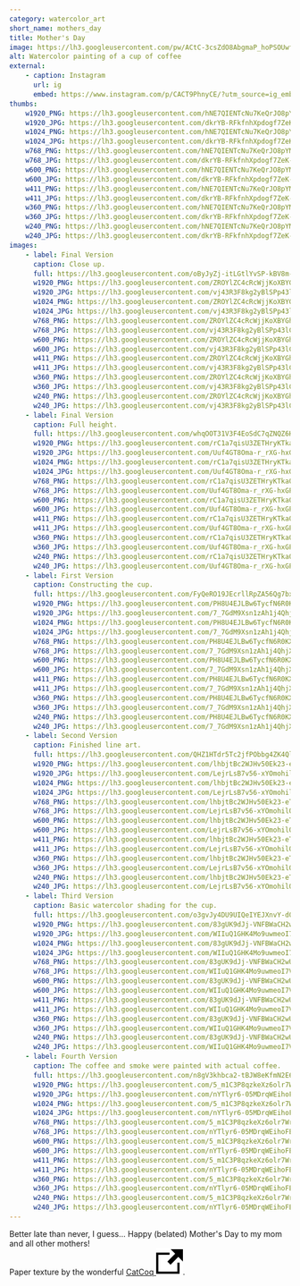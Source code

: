 ```yaml
---
category: watercolor_art
short_name: mothers_day
title: Mother's Day
image: https://lh3.googleusercontent.com/pw/ACtC-3csZdO8AbgmaP_hoPSOUwfRjMD-jF3jEzm30_E7EtxNWgMmrVGgaH6kCZMtn2feQ2PYnnL-O0X-mfu4NvB7EUyY9rvh95SFp6w_At6LtDn87GxRw-aTI31ZYqrk_2huDfVXxiycjCikw7AlVzXlAmPM=w1200-h630-no?authuser=0
alt: Watercolor painting of a cup of coffee
external:
    - caption: Instagram
      url: ig
      embed: https://www.instagram.com/p/CACT9PhnyCE/?utm_source=ig_embed&amp;utm_campaign=loading
thumbs:
    w1920_PNG: https://lh3.googleusercontent.com/hNE7QIENTcNu7KeQrJO8pYMEapewzFrhpuHQDwFAbz_qrD9sBzN3tN9eN-f3VmxjdNvQ-GwSf4Wr0sxdOmRTVPo6eS1U6Kijwfs4Sfme1P40WH7Ndyyr2M7fAcVAfQKlh306Dwvqyw=w355
    w1920_JPG: https://lh3.googleusercontent.com/dkrYB-RFkfnhXpdogf7ZeK-frhftY_Qrui1ABeoPOlIZhxYiR7_D_-mrj22Hc3374LwLozxx96Iu8NgbIJyC93y0ZdYHdr8mGuJACoCJZczhtIUSxbFebeNc3lex8P1XUb4IOkcCmw=w355
    w1024_PNG: https://lh3.googleusercontent.com/hNE7QIENTcNu7KeQrJO8pYMEapewzFrhpuHQDwFAbz_qrD9sBzN3tN9eN-f3VmxjdNvQ-GwSf4Wr0sxdOmRTVPo6eS1U6Kijwfs4Sfme1P40WH7Ndyyr2M7fAcVAfQKlh306Dwvqyw=w284
    w1024_JPG: https://lh3.googleusercontent.com/dkrYB-RFkfnhXpdogf7ZeK-frhftY_Qrui1ABeoPOlIZhxYiR7_D_-mrj22Hc3374LwLozxx96Iu8NgbIJyC93y0ZdYHdr8mGuJACoCJZczhtIUSxbFebeNc3lex8P1XUb4IOkcCmw=w284
    w768_PNG: https://lh3.googleusercontent.com/hNE7QIENTcNu7KeQrJO8pYMEapewzFrhpuHQDwFAbz_qrD9sBzN3tN9eN-f3VmxjdNvQ-GwSf4Wr0sxdOmRTVPo6eS1U6Kijwfs4Sfme1P40WH7Ndyyr2M7fAcVAfQKlh306Dwvqyw=w213
    w768_JPG: https://lh3.googleusercontent.com/dkrYB-RFkfnhXpdogf7ZeK-frhftY_Qrui1ABeoPOlIZhxYiR7_D_-mrj22Hc3374LwLozxx96Iu8NgbIJyC93y0ZdYHdr8mGuJACoCJZczhtIUSxbFebeNc3lex8P1XUb4IOkcCmw=w213
    w600_PNG: https://lh3.googleusercontent.com/hNE7QIENTcNu7KeQrJO8pYMEapewzFrhpuHQDwFAbz_qrD9sBzN3tN9eN-f3VmxjdNvQ-GwSf4Wr0sxdOmRTVPo6eS1U6Kijwfs4Sfme1P40WH7Ndyyr2M7fAcVAfQKlh306Dwvqyw=w166
    w600_JPG: https://lh3.googleusercontent.com/dkrYB-RFkfnhXpdogf7ZeK-frhftY_Qrui1ABeoPOlIZhxYiR7_D_-mrj22Hc3374LwLozxx96Iu8NgbIJyC93y0ZdYHdr8mGuJACoCJZczhtIUSxbFebeNc3lex8P1XUb4IOkcCmw=w166
    w411_PNG: https://lh3.googleusercontent.com/hNE7QIENTcNu7KeQrJO8pYMEapewzFrhpuHQDwFAbz_qrD9sBzN3tN9eN-f3VmxjdNvQ-GwSf4Wr0sxdOmRTVPo6eS1U6Kijwfs4Sfme1P40WH7Ndyyr2M7fAcVAfQKlh306Dwvqyw=w114
    w411_JPG: https://lh3.googleusercontent.com/dkrYB-RFkfnhXpdogf7ZeK-frhftY_Qrui1ABeoPOlIZhxYiR7_D_-mrj22Hc3374LwLozxx96Iu8NgbIJyC93y0ZdYHdr8mGuJACoCJZczhtIUSxbFebeNc3lex8P1XUb4IOkcCmw=w114
    w360_PNG: https://lh3.googleusercontent.com/hNE7QIENTcNu7KeQrJO8pYMEapewzFrhpuHQDwFAbz_qrD9sBzN3tN9eN-f3VmxjdNvQ-GwSf4Wr0sxdOmRTVPo6eS1U6Kijwfs4Sfme1P40WH7Ndyyr2M7fAcVAfQKlh306Dwvqyw=w100
    w360_JPG: https://lh3.googleusercontent.com/dkrYB-RFkfnhXpdogf7ZeK-frhftY_Qrui1ABeoPOlIZhxYiR7_D_-mrj22Hc3374LwLozxx96Iu8NgbIJyC93y0ZdYHdr8mGuJACoCJZczhtIUSxbFebeNc3lex8P1XUb4IOkcCmw=w100
    w240_PNG: https://lh3.googleusercontent.com/hNE7QIENTcNu7KeQrJO8pYMEapewzFrhpuHQDwFAbz_qrD9sBzN3tN9eN-f3VmxjdNvQ-GwSf4Wr0sxdOmRTVPo6eS1U6Kijwfs4Sfme1P40WH7Ndyyr2M7fAcVAfQKlh306Dwvqyw=w66
    w240_JPG: https://lh3.googleusercontent.com/dkrYB-RFkfnhXpdogf7ZeK-frhftY_Qrui1ABeoPOlIZhxYiR7_D_-mrj22Hc3374LwLozxx96Iu8NgbIJyC93y0ZdYHdr8mGuJACoCJZczhtIUSxbFebeNc3lex8P1XUb4IOkcCmw=w66
images:
    - label: Final Version
      caption: Close up.
      full: https://lh3.googleusercontent.com/oByJyZj-itLGtlYvSP-kBV8m-0Y65ponzeMIKy57JafWe0A0Xy9pPyWFG73RxUYKlJmdeOcr-EKSKsQBapIBDA1_CQiDQ4V1SqRj-Hyo0btYgIUWefFHtoHbqq8Mu4kdt283NwmEUA=w1080-h1080
      w1920_PNG: https://lh3.googleusercontent.com/ZROYlZC4cRcWjjKoXBYGhAd6niMsInWbw6AWS_bQqBw4qEvwOXMDA5AYfjcdvbfzXPdQ5vXtLrCAKeXnwmGomybuzC2ieSaTQiItRsqMCuyJqMsREi-17prO_d3xlCo-0UVrvbC8NA=w850
      w1920_JPG: https://lh3.googleusercontent.com/vj43R3F8kg2yBlSPp43lCuEbJuQfftr-Z1Ogw5gvKmJ_wGsMOflcPkVB3yw4TKKNKLGv1bDRFDuXb7Qp-FVaJqFXOCqeZqoUsjBWVP9V-rkh-VnJnv1Z3mWNJkRMij_6Y4RQuzG1og=w850
      w1024_PNG: https://lh3.googleusercontent.com/ZROYlZC4cRcWjjKoXBYGhAd6niMsInWbw6AWS_bQqBw4qEvwOXMDA5AYfjcdvbfzXPdQ5vXtLrCAKeXnwmGomybuzC2ieSaTQiItRsqMCuyJqMsREi-17prO_d3xlCo-0UVrvbC8NA=w711
      w1024_JPG: https://lh3.googleusercontent.com/vj43R3F8kg2yBlSPp43lCuEbJuQfftr-Z1Ogw5gvKmJ_wGsMOflcPkVB3yw4TKKNKLGv1bDRFDuXb7Qp-FVaJqFXOCqeZqoUsjBWVP9V-rkh-VnJnv1Z3mWNJkRMij_6Y4RQuzG1og=w711
      w768_PNG: https://lh3.googleusercontent.com/ZROYlZC4cRcWjjKoXBYGhAd6niMsInWbw6AWS_bQqBw4qEvwOXMDA5AYfjcdvbfzXPdQ5vXtLrCAKeXnwmGomybuzC2ieSaTQiItRsqMCuyJqMsREi-17prO_d3xlCo-0UVrvbC8NA=w533
      w768_JPG: https://lh3.googleusercontent.com/vj43R3F8kg2yBlSPp43lCuEbJuQfftr-Z1Ogw5gvKmJ_wGsMOflcPkVB3yw4TKKNKLGv1bDRFDuXb7Qp-FVaJqFXOCqeZqoUsjBWVP9V-rkh-VnJnv1Z3mWNJkRMij_6Y4RQuzG1og=w533
      w600_PNG: https://lh3.googleusercontent.com/ZROYlZC4cRcWjjKoXBYGhAd6niMsInWbw6AWS_bQqBw4qEvwOXMDA5AYfjcdvbfzXPdQ5vXtLrCAKeXnwmGomybuzC2ieSaTQiItRsqMCuyJqMsREi-17prO_d3xlCo-0UVrvbC8NA=w416
      w600_JPG: https://lh3.googleusercontent.com/vj43R3F8kg2yBlSPp43lCuEbJuQfftr-Z1Ogw5gvKmJ_wGsMOflcPkVB3yw4TKKNKLGv1bDRFDuXb7Qp-FVaJqFXOCqeZqoUsjBWVP9V-rkh-VnJnv1Z3mWNJkRMij_6Y4RQuzG1og=w416
      w411_PNG: https://lh3.googleusercontent.com/ZROYlZC4cRcWjjKoXBYGhAd6niMsInWbw6AWS_bQqBw4qEvwOXMDA5AYfjcdvbfzXPdQ5vXtLrCAKeXnwmGomybuzC2ieSaTQiItRsqMCuyJqMsREi-17prO_d3xlCo-0UVrvbC8NA=w285
      w411_JPG: https://lh3.googleusercontent.com/vj43R3F8kg2yBlSPp43lCuEbJuQfftr-Z1Ogw5gvKmJ_wGsMOflcPkVB3yw4TKKNKLGv1bDRFDuXb7Qp-FVaJqFXOCqeZqoUsjBWVP9V-rkh-VnJnv1Z3mWNJkRMij_6Y4RQuzG1og=w285
      w360_PNG: https://lh3.googleusercontent.com/ZROYlZC4cRcWjjKoXBYGhAd6niMsInWbw6AWS_bQqBw4qEvwOXMDA5AYfjcdvbfzXPdQ5vXtLrCAKeXnwmGomybuzC2ieSaTQiItRsqMCuyJqMsREi-17prO_d3xlCo-0UVrvbC8NA=w250
      w360_JPG: https://lh3.googleusercontent.com/vj43R3F8kg2yBlSPp43lCuEbJuQfftr-Z1Ogw5gvKmJ_wGsMOflcPkVB3yw4TKKNKLGv1bDRFDuXb7Qp-FVaJqFXOCqeZqoUsjBWVP9V-rkh-VnJnv1Z3mWNJkRMij_6Y4RQuzG1og=w250
      w240_PNG: https://lh3.googleusercontent.com/ZROYlZC4cRcWjjKoXBYGhAd6niMsInWbw6AWS_bQqBw4qEvwOXMDA5AYfjcdvbfzXPdQ5vXtLrCAKeXnwmGomybuzC2ieSaTQiItRsqMCuyJqMsREi-17prO_d3xlCo-0UVrvbC8NA=w166
      w240_JPG: https://lh3.googleusercontent.com/vj43R3F8kg2yBlSPp43lCuEbJuQfftr-Z1Ogw5gvKmJ_wGsMOflcPkVB3yw4TKKNKLGv1bDRFDuXb7Qp-FVaJqFXOCqeZqoUsjBWVP9V-rkh-VnJnv1Z3mWNJkRMij_6Y4RQuzG1og=w166
    - label: Final Version
      caption: Full height.
      full: https://lh3.googleusercontent.com/whqOOT31V3F4EoSdC7qZNQZ6HsBlS2WYaIYPoAdSTFczKOGoq8HRnKA3qRyaH8-NNYLRBNYiO55P5PYTSGCptcwHeC9fT94NRBXUnuCAXXswCQZm47_8eU70a_0yqiOhoGEQ_bS07A=w1080-h1080
      w1920_PNG: https://lh3.googleusercontent.com/rC1a7qisU3ZETHryKTka0JG5y63Buoz7u0pGm4aubfmA4_TUHNQxf3LGoImFrHfiWkWsborSc3CGW7YeGMyiPHxEbUfh3rAnU-V-cUpBrCvb-44YCSnTimgmIOVnJC-BfOVzsUVgJQ=w850
      w1920_JPG: https://lh3.googleusercontent.com/Uuf4GT8Oma-r_rXG-hxGPUe4jJeY_q62qPTZAC1CQyvwj7MMIVcSqADV1-PWilIKrKhgtTbMezcaEEZshhT9Kb-RvRr05zvwnbez4CiXopCpYg9Z3ZzUwE6wHTPwLpSMcSqiW4KgNw=w850
      w1024_PNG: https://lh3.googleusercontent.com/rC1a7qisU3ZETHryKTka0JG5y63Buoz7u0pGm4aubfmA4_TUHNQxf3LGoImFrHfiWkWsborSc3CGW7YeGMyiPHxEbUfh3rAnU-V-cUpBrCvb-44YCSnTimgmIOVnJC-BfOVzsUVgJQ=w711
      w1024_JPG: https://lh3.googleusercontent.com/Uuf4GT8Oma-r_rXG-hxGPUe4jJeY_q62qPTZAC1CQyvwj7MMIVcSqADV1-PWilIKrKhgtTbMezcaEEZshhT9Kb-RvRr05zvwnbez4CiXopCpYg9Z3ZzUwE6wHTPwLpSMcSqiW4KgNw=w711
      w768_PNG: https://lh3.googleusercontent.com/rC1a7qisU3ZETHryKTka0JG5y63Buoz7u0pGm4aubfmA4_TUHNQxf3LGoImFrHfiWkWsborSc3CGW7YeGMyiPHxEbUfh3rAnU-V-cUpBrCvb-44YCSnTimgmIOVnJC-BfOVzsUVgJQ=w533
      w768_JPG: https://lh3.googleusercontent.com/Uuf4GT8Oma-r_rXG-hxGPUe4jJeY_q62qPTZAC1CQyvwj7MMIVcSqADV1-PWilIKrKhgtTbMezcaEEZshhT9Kb-RvRr05zvwnbez4CiXopCpYg9Z3ZzUwE6wHTPwLpSMcSqiW4KgNw=w533
      w600_PNG: https://lh3.googleusercontent.com/rC1a7qisU3ZETHryKTka0JG5y63Buoz7u0pGm4aubfmA4_TUHNQxf3LGoImFrHfiWkWsborSc3CGW7YeGMyiPHxEbUfh3rAnU-V-cUpBrCvb-44YCSnTimgmIOVnJC-BfOVzsUVgJQ=w416
      w600_JPG: https://lh3.googleusercontent.com/Uuf4GT8Oma-r_rXG-hxGPUe4jJeY_q62qPTZAC1CQyvwj7MMIVcSqADV1-PWilIKrKhgtTbMezcaEEZshhT9Kb-RvRr05zvwnbez4CiXopCpYg9Z3ZzUwE6wHTPwLpSMcSqiW4KgNw=w416
      w411_PNG: https://lh3.googleusercontent.com/rC1a7qisU3ZETHryKTka0JG5y63Buoz7u0pGm4aubfmA4_TUHNQxf3LGoImFrHfiWkWsborSc3CGW7YeGMyiPHxEbUfh3rAnU-V-cUpBrCvb-44YCSnTimgmIOVnJC-BfOVzsUVgJQ=w285
      w411_JPG: https://lh3.googleusercontent.com/Uuf4GT8Oma-r_rXG-hxGPUe4jJeY_q62qPTZAC1CQyvwj7MMIVcSqADV1-PWilIKrKhgtTbMezcaEEZshhT9Kb-RvRr05zvwnbez4CiXopCpYg9Z3ZzUwE6wHTPwLpSMcSqiW4KgNw=w285
      w360_PNG: https://lh3.googleusercontent.com/rC1a7qisU3ZETHryKTka0JG5y63Buoz7u0pGm4aubfmA4_TUHNQxf3LGoImFrHfiWkWsborSc3CGW7YeGMyiPHxEbUfh3rAnU-V-cUpBrCvb-44YCSnTimgmIOVnJC-BfOVzsUVgJQ=w250
      w360_JPG: https://lh3.googleusercontent.com/Uuf4GT8Oma-r_rXG-hxGPUe4jJeY_q62qPTZAC1CQyvwj7MMIVcSqADV1-PWilIKrKhgtTbMezcaEEZshhT9Kb-RvRr05zvwnbez4CiXopCpYg9Z3ZzUwE6wHTPwLpSMcSqiW4KgNw=w250
      w240_PNG: https://lh3.googleusercontent.com/rC1a7qisU3ZETHryKTka0JG5y63Buoz7u0pGm4aubfmA4_TUHNQxf3LGoImFrHfiWkWsborSc3CGW7YeGMyiPHxEbUfh3rAnU-V-cUpBrCvb-44YCSnTimgmIOVnJC-BfOVzsUVgJQ=w166
      w240_JPG: https://lh3.googleusercontent.com/Uuf4GT8Oma-r_rXG-hxGPUe4jJeY_q62qPTZAC1CQyvwj7MMIVcSqADV1-PWilIKrKhgtTbMezcaEEZshhT9Kb-RvRr05zvwnbez4CiXopCpYg9Z3ZzUwE6wHTPwLpSMcSqiW4KgNw=w166
    - label: First Version
      caption: Constructing the cup.
      full: https://lh3.googleusercontent.com/FyQeRO19JEcrllRpZA56Qg7bxShcYukFUEaHFWjbj3Ahi7fgaglsKSWnTWud6IzD0BRS29l4AAs8GPYjuLF7d9_KCsD7zsAm6pWhGjaTXf1G76x-6TmlxIMgKZKWgCe85ac5bobE_A=w1080-h1080
      w1920_PNG: https://lh3.googleusercontent.com/PH8U4EJLBw6TycfN6R0KX0bB6uuweK6yrzNtZiu_ebSPcHEEKhzqXatjUJ0lwIhHphJpOFQt0PmzGo96gigaiU91SZJ62DISj_44_WhajPPZRSWcUZniVkGi5lC9nSQPnNT9ZbeOmQ=w850
      w1920_JPG: https://lh3.googleusercontent.com/7_7GdM9Xsn1zAh1j4QhjX_ck3tEMu2JM3HkAqimAtsKmnkJNEjTILlg6dnbaqMTFaEIv9UTOpuZzvClhFBW-6weOXWbSFKJ9OENb1AaMWnpt3jUqHMY616hZmXrH4ksPigB15KWnaw=w850
      w1024_PNG: https://lh3.googleusercontent.com/PH8U4EJLBw6TycfN6R0KX0bB6uuweK6yrzNtZiu_ebSPcHEEKhzqXatjUJ0lwIhHphJpOFQt0PmzGo96gigaiU91SZJ62DISj_44_WhajPPZRSWcUZniVkGi5lC9nSQPnNT9ZbeOmQ=w711
      w1024_JPG: https://lh3.googleusercontent.com/7_7GdM9Xsn1zAh1j4QhjX_ck3tEMu2JM3HkAqimAtsKmnkJNEjTILlg6dnbaqMTFaEIv9UTOpuZzvClhFBW-6weOXWbSFKJ9OENb1AaMWnpt3jUqHMY616hZmXrH4ksPigB15KWnaw=w711
      w768_PNG: https://lh3.googleusercontent.com/PH8U4EJLBw6TycfN6R0KX0bB6uuweK6yrzNtZiu_ebSPcHEEKhzqXatjUJ0lwIhHphJpOFQt0PmzGo96gigaiU91SZJ62DISj_44_WhajPPZRSWcUZniVkGi5lC9nSQPnNT9ZbeOmQ=w533
      w768_JPG: https://lh3.googleusercontent.com/7_7GdM9Xsn1zAh1j4QhjX_ck3tEMu2JM3HkAqimAtsKmnkJNEjTILlg6dnbaqMTFaEIv9UTOpuZzvClhFBW-6weOXWbSFKJ9OENb1AaMWnpt3jUqHMY616hZmXrH4ksPigB15KWnaw=w533
      w600_PNG: https://lh3.googleusercontent.com/PH8U4EJLBw6TycfN6R0KX0bB6uuweK6yrzNtZiu_ebSPcHEEKhzqXatjUJ0lwIhHphJpOFQt0PmzGo96gigaiU91SZJ62DISj_44_WhajPPZRSWcUZniVkGi5lC9nSQPnNT9ZbeOmQ=w416
      w600_JPG: https://lh3.googleusercontent.com/7_7GdM9Xsn1zAh1j4QhjX_ck3tEMu2JM3HkAqimAtsKmnkJNEjTILlg6dnbaqMTFaEIv9UTOpuZzvClhFBW-6weOXWbSFKJ9OENb1AaMWnpt3jUqHMY616hZmXrH4ksPigB15KWnaw=w416
      w411_PNG: https://lh3.googleusercontent.com/PH8U4EJLBw6TycfN6R0KX0bB6uuweK6yrzNtZiu_ebSPcHEEKhzqXatjUJ0lwIhHphJpOFQt0PmzGo96gigaiU91SZJ62DISj_44_WhajPPZRSWcUZniVkGi5lC9nSQPnNT9ZbeOmQ=w285
      w411_JPG: https://lh3.googleusercontent.com/7_7GdM9Xsn1zAh1j4QhjX_ck3tEMu2JM3HkAqimAtsKmnkJNEjTILlg6dnbaqMTFaEIv9UTOpuZzvClhFBW-6weOXWbSFKJ9OENb1AaMWnpt3jUqHMY616hZmXrH4ksPigB15KWnaw=w285
      w360_PNG: https://lh3.googleusercontent.com/PH8U4EJLBw6TycfN6R0KX0bB6uuweK6yrzNtZiu_ebSPcHEEKhzqXatjUJ0lwIhHphJpOFQt0PmzGo96gigaiU91SZJ62DISj_44_WhajPPZRSWcUZniVkGi5lC9nSQPnNT9ZbeOmQ=w250
      w360_JPG: https://lh3.googleusercontent.com/7_7GdM9Xsn1zAh1j4QhjX_ck3tEMu2JM3HkAqimAtsKmnkJNEjTILlg6dnbaqMTFaEIv9UTOpuZzvClhFBW-6weOXWbSFKJ9OENb1AaMWnpt3jUqHMY616hZmXrH4ksPigB15KWnaw=w250
      w240_PNG: https://lh3.googleusercontent.com/PH8U4EJLBw6TycfN6R0KX0bB6uuweK6yrzNtZiu_ebSPcHEEKhzqXatjUJ0lwIhHphJpOFQt0PmzGo96gigaiU91SZJ62DISj_44_WhajPPZRSWcUZniVkGi5lC9nSQPnNT9ZbeOmQ=w166
      w240_JPG: https://lh3.googleusercontent.com/7_7GdM9Xsn1zAh1j4QhjX_ck3tEMu2JM3HkAqimAtsKmnkJNEjTILlg6dnbaqMTFaEIv9UTOpuZzvClhFBW-6weOXWbSFKJ9OENb1AaMWnpt3jUqHMY616hZmXrH4ksPigB15KWnaw=w166
    - label: Second Version
      caption: Finished line art.
      full: https://lh3.googleusercontent.com/QHZ1HTdr5Tc2jfPObbg4ZK4QlLTv7N0-8LikYv7qmeAJNnitPt9gaDKBGaPUiXThpWUGNsRF66F2m60EBtLi13ek5Vqc_OKccUlXmEcOG0bd3dWeGxr7Ch2zaoLXiXKvUD7ZVPRj2w=w1080-h1080
      w1920_PNG: https://lh3.googleusercontent.com/lhbjtBc2WJHv50Ek23-eTUYmTahR6CXbg6up4aJejWKlbwxozVsz-uzZDQpurEzpVlI3QhbDWEZRd-V-wzLVUtFcdYQKQE_gKo47DU9EzTUe7v4TZuJZGR_oj9HVGPQbTb75ePABJA=w850
      w1920_JPG: https://lh3.googleusercontent.com/LejrLsB7v56-xYOmohilQngNaOzGHZ-X1VJwWVrhxXIWZb96IyhmWWqYD-UaqB_Z_5MzvlVM78ZOukMmwdje68cmOAbSSEz1_GOqFgB_5gbmYv8See0sHbNdNu_Oms2MuVkWOfKULw=w850
      w1024_PNG: https://lh3.googleusercontent.com/lhbjtBc2WJHv50Ek23-eTUYmTahR6CXbg6up4aJejWKlbwxozVsz-uzZDQpurEzpVlI3QhbDWEZRd-V-wzLVUtFcdYQKQE_gKo47DU9EzTUe7v4TZuJZGR_oj9HVGPQbTb75ePABJA=w711
      w1024_JPG: https://lh3.googleusercontent.com/LejrLsB7v56-xYOmohilQngNaOzGHZ-X1VJwWVrhxXIWZb96IyhmWWqYD-UaqB_Z_5MzvlVM78ZOukMmwdje68cmOAbSSEz1_GOqFgB_5gbmYv8See0sHbNdNu_Oms2MuVkWOfKULw=w711
      w768_PNG: https://lh3.googleusercontent.com/lhbjtBc2WJHv50Ek23-eTUYmTahR6CXbg6up4aJejWKlbwxozVsz-uzZDQpurEzpVlI3QhbDWEZRd-V-wzLVUtFcdYQKQE_gKo47DU9EzTUe7v4TZuJZGR_oj9HVGPQbTb75ePABJA=w533
      w768_JPG: https://lh3.googleusercontent.com/LejrLsB7v56-xYOmohilQngNaOzGHZ-X1VJwWVrhxXIWZb96IyhmWWqYD-UaqB_Z_5MzvlVM78ZOukMmwdje68cmOAbSSEz1_GOqFgB_5gbmYv8See0sHbNdNu_Oms2MuVkWOfKULw=w533
      w600_PNG: https://lh3.googleusercontent.com/lhbjtBc2WJHv50Ek23-eTUYmTahR6CXbg6up4aJejWKlbwxozVsz-uzZDQpurEzpVlI3QhbDWEZRd-V-wzLVUtFcdYQKQE_gKo47DU9EzTUe7v4TZuJZGR_oj9HVGPQbTb75ePABJA=w416
      w600_JPG: https://lh3.googleusercontent.com/LejrLsB7v56-xYOmohilQngNaOzGHZ-X1VJwWVrhxXIWZb96IyhmWWqYD-UaqB_Z_5MzvlVM78ZOukMmwdje68cmOAbSSEz1_GOqFgB_5gbmYv8See0sHbNdNu_Oms2MuVkWOfKULw=w416
      w411_PNG: https://lh3.googleusercontent.com/lhbjtBc2WJHv50Ek23-eTUYmTahR6CXbg6up4aJejWKlbwxozVsz-uzZDQpurEzpVlI3QhbDWEZRd-V-wzLVUtFcdYQKQE_gKo47DU9EzTUe7v4TZuJZGR_oj9HVGPQbTb75ePABJA=w285
      w411_JPG: https://lh3.googleusercontent.com/LejrLsB7v56-xYOmohilQngNaOzGHZ-X1VJwWVrhxXIWZb96IyhmWWqYD-UaqB_Z_5MzvlVM78ZOukMmwdje68cmOAbSSEz1_GOqFgB_5gbmYv8See0sHbNdNu_Oms2MuVkWOfKULw=w285
      w360_PNG: https://lh3.googleusercontent.com/lhbjtBc2WJHv50Ek23-eTUYmTahR6CXbg6up4aJejWKlbwxozVsz-uzZDQpurEzpVlI3QhbDWEZRd-V-wzLVUtFcdYQKQE_gKo47DU9EzTUe7v4TZuJZGR_oj9HVGPQbTb75ePABJA=w250
      w360_JPG: https://lh3.googleusercontent.com/LejrLsB7v56-xYOmohilQngNaOzGHZ-X1VJwWVrhxXIWZb96IyhmWWqYD-UaqB_Z_5MzvlVM78ZOukMmwdje68cmOAbSSEz1_GOqFgB_5gbmYv8See0sHbNdNu_Oms2MuVkWOfKULw=w250
      w240_PNG: https://lh3.googleusercontent.com/lhbjtBc2WJHv50Ek23-eTUYmTahR6CXbg6up4aJejWKlbwxozVsz-uzZDQpurEzpVlI3QhbDWEZRd-V-wzLVUtFcdYQKQE_gKo47DU9EzTUe7v4TZuJZGR_oj9HVGPQbTb75ePABJA=w166
      w240_JPG: https://lh3.googleusercontent.com/LejrLsB7v56-xYOmohilQngNaOzGHZ-X1VJwWVrhxXIWZb96IyhmWWqYD-UaqB_Z_5MzvlVM78ZOukMmwdje68cmOAbSSEz1_GOqFgB_5gbmYv8See0sHbNdNu_Oms2MuVkWOfKULw=w166
    - label: Third Version
      caption: Basic watercolor shading for the cup.
      full: https://lh3.googleusercontent.com/o3gvJy4DU9UIQeIYEJXnvY-d03mwWQa7tI34MeFhuiihCl-AdUjXXDzayycMqKvyESRZuaUbT6bzph5PuNh30HjN1izG47yD2TMayxni-g74eR7OzgUDn2qFJvzSlW2FcIqOHWsjQw=w1080-h1080
      w1920_PNG: https://lh3.googleusercontent.com/83gUK9dJj-VNFBWaCH2wUBveGRDgSrNpL2jyY0Dv8oOUGfEjsXtpo0YxvBte7OegnrtjualPB1tWEo74QGtC1XSrf15HesuW1erqKsjvQPh8oJqgf5D7peosYnqggYBwM8tBiIfJxg=w850
      w1920_JPG: https://lh3.googleusercontent.com/WIIuQ1GHK4Mo9uwmeoI7VLW8FP5DEvdW1nKLYWTETPkTxd7iH3wDddd2itQR0fV-2lBLr8fXnV4YTAIHugi50hiCBTIOr4u_M0kJuE-ulS9oIzajJUKCg70bQUiGxqNNWf4CPeXHfw=w850
      w1024_PNG: https://lh3.googleusercontent.com/83gUK9dJj-VNFBWaCH2wUBveGRDgSrNpL2jyY0Dv8oOUGfEjsXtpo0YxvBte7OegnrtjualPB1tWEo74QGtC1XSrf15HesuW1erqKsjvQPh8oJqgf5D7peosYnqggYBwM8tBiIfJxg=w711
      w1024_JPG: https://lh3.googleusercontent.com/WIIuQ1GHK4Mo9uwmeoI7VLW8FP5DEvdW1nKLYWTETPkTxd7iH3wDddd2itQR0fV-2lBLr8fXnV4YTAIHugi50hiCBTIOr4u_M0kJuE-ulS9oIzajJUKCg70bQUiGxqNNWf4CPeXHfw=w711
      w768_PNG: https://lh3.googleusercontent.com/83gUK9dJj-VNFBWaCH2wUBveGRDgSrNpL2jyY0Dv8oOUGfEjsXtpo0YxvBte7OegnrtjualPB1tWEo74QGtC1XSrf15HesuW1erqKsjvQPh8oJqgf5D7peosYnqggYBwM8tBiIfJxg=w533
      w768_JPG: https://lh3.googleusercontent.com/WIIuQ1GHK4Mo9uwmeoI7VLW8FP5DEvdW1nKLYWTETPkTxd7iH3wDddd2itQR0fV-2lBLr8fXnV4YTAIHugi50hiCBTIOr4u_M0kJuE-ulS9oIzajJUKCg70bQUiGxqNNWf4CPeXHfw=w533
      w600_PNG: https://lh3.googleusercontent.com/83gUK9dJj-VNFBWaCH2wUBveGRDgSrNpL2jyY0Dv8oOUGfEjsXtpo0YxvBte7OegnrtjualPB1tWEo74QGtC1XSrf15HesuW1erqKsjvQPh8oJqgf5D7peosYnqggYBwM8tBiIfJxg=w416
      w600_JPG: https://lh3.googleusercontent.com/WIIuQ1GHK4Mo9uwmeoI7VLW8FP5DEvdW1nKLYWTETPkTxd7iH3wDddd2itQR0fV-2lBLr8fXnV4YTAIHugi50hiCBTIOr4u_M0kJuE-ulS9oIzajJUKCg70bQUiGxqNNWf4CPeXHfw=w416
      w411_PNG: https://lh3.googleusercontent.com/83gUK9dJj-VNFBWaCH2wUBveGRDgSrNpL2jyY0Dv8oOUGfEjsXtpo0YxvBte7OegnrtjualPB1tWEo74QGtC1XSrf15HesuW1erqKsjvQPh8oJqgf5D7peosYnqggYBwM8tBiIfJxg=w285
      w411_JPG: https://lh3.googleusercontent.com/WIIuQ1GHK4Mo9uwmeoI7VLW8FP5DEvdW1nKLYWTETPkTxd7iH3wDddd2itQR0fV-2lBLr8fXnV4YTAIHugi50hiCBTIOr4u_M0kJuE-ulS9oIzajJUKCg70bQUiGxqNNWf4CPeXHfw=w285
      w360_PNG: https://lh3.googleusercontent.com/83gUK9dJj-VNFBWaCH2wUBveGRDgSrNpL2jyY0Dv8oOUGfEjsXtpo0YxvBte7OegnrtjualPB1tWEo74QGtC1XSrf15HesuW1erqKsjvQPh8oJqgf5D7peosYnqggYBwM8tBiIfJxg=w250
      w360_JPG: https://lh3.googleusercontent.com/WIIuQ1GHK4Mo9uwmeoI7VLW8FP5DEvdW1nKLYWTETPkTxd7iH3wDddd2itQR0fV-2lBLr8fXnV4YTAIHugi50hiCBTIOr4u_M0kJuE-ulS9oIzajJUKCg70bQUiGxqNNWf4CPeXHfw=w250
      w240_PNG: https://lh3.googleusercontent.com/83gUK9dJj-VNFBWaCH2wUBveGRDgSrNpL2jyY0Dv8oOUGfEjsXtpo0YxvBte7OegnrtjualPB1tWEo74QGtC1XSrf15HesuW1erqKsjvQPh8oJqgf5D7peosYnqggYBwM8tBiIfJxg=w166
      w240_JPG: https://lh3.googleusercontent.com/WIIuQ1GHK4Mo9uwmeoI7VLW8FP5DEvdW1nKLYWTETPkTxd7iH3wDddd2itQR0fV-2lBLr8fXnV4YTAIHugi50hiCBTIOr4u_M0kJuE-ulS9oIzajJUKCg70bQUiGxqNNWf4CPeXHfw=w166
    - label: Fourth Version
      caption: The coffee and smoke were painted with actual coffee.
      full: https://lh3.googleusercontent.com/n8gV3khbca2-tBJW8eKfmN2E611sQgu-UoxoqVhQkDyXkwxma82vI3ctNKg5atnzY84oI-iELrt5Tll-N1_v0BBoZIZpdauC00WgEG8VhDIcRmUWMdDgTUrODav6pJ6oIA2xziXq4g=w1080-h1080
      w1920_PNG: https://lh3.googleusercontent.com/5_m1C3P8qzkeXz6olr7Wr3lXh6eFgTU33CpvLkUXsAD6aHeyKzDZmJrDdlRVqa6rAKU1Uor25mEJuEvvkPZKo_Bmbvengmw6Ljcj2UuKgzrJqp1aieCBG6Oqry_nFY6plYp5cueoOA=w850
      w1920_JPG: https://lh3.googleusercontent.com/nYTlyr6-05MDrqWEihoFE55J4SBPIuWCJhDRi1kj5JPcP4EBilqDEWNJSVewmFNAcWuhUJbP9yl8gN39sYuWODQNj1YPH9P0VyU3uLrjah-p0jiihRJDoRiMnLfmBc7zfs_VUuWEZQ=w850
      w1024_PNG: https://lh3.googleusercontent.com/5_m1C3P8qzkeXz6olr7Wr3lXh6eFgTU33CpvLkUXsAD6aHeyKzDZmJrDdlRVqa6rAKU1Uor25mEJuEvvkPZKo_Bmbvengmw6Ljcj2UuKgzrJqp1aieCBG6Oqry_nFY6plYp5cueoOA=w711
      w1024_JPG: https://lh3.googleusercontent.com/nYTlyr6-05MDrqWEihoFE55J4SBPIuWCJhDRi1kj5JPcP4EBilqDEWNJSVewmFNAcWuhUJbP9yl8gN39sYuWODQNj1YPH9P0VyU3uLrjah-p0jiihRJDoRiMnLfmBc7zfs_VUuWEZQ=w711
      w768_PNG: https://lh3.googleusercontent.com/5_m1C3P8qzkeXz6olr7Wr3lXh6eFgTU33CpvLkUXsAD6aHeyKzDZmJrDdlRVqa6rAKU1Uor25mEJuEvvkPZKo_Bmbvengmw6Ljcj2UuKgzrJqp1aieCBG6Oqry_nFY6plYp5cueoOA=w533
      w768_JPG: https://lh3.googleusercontent.com/nYTlyr6-05MDrqWEihoFE55J4SBPIuWCJhDRi1kj5JPcP4EBilqDEWNJSVewmFNAcWuhUJbP9yl8gN39sYuWODQNj1YPH9P0VyU3uLrjah-p0jiihRJDoRiMnLfmBc7zfs_VUuWEZQ=w533
      w600_PNG: https://lh3.googleusercontent.com/5_m1C3P8qzkeXz6olr7Wr3lXh6eFgTU33CpvLkUXsAD6aHeyKzDZmJrDdlRVqa6rAKU1Uor25mEJuEvvkPZKo_Bmbvengmw6Ljcj2UuKgzrJqp1aieCBG6Oqry_nFY6plYp5cueoOA=w416
      w600_JPG: https://lh3.googleusercontent.com/nYTlyr6-05MDrqWEihoFE55J4SBPIuWCJhDRi1kj5JPcP4EBilqDEWNJSVewmFNAcWuhUJbP9yl8gN39sYuWODQNj1YPH9P0VyU3uLrjah-p0jiihRJDoRiMnLfmBc7zfs_VUuWEZQ=w416
      w411_PNG: https://lh3.googleusercontent.com/5_m1C3P8qzkeXz6olr7Wr3lXh6eFgTU33CpvLkUXsAD6aHeyKzDZmJrDdlRVqa6rAKU1Uor25mEJuEvvkPZKo_Bmbvengmw6Ljcj2UuKgzrJqp1aieCBG6Oqry_nFY6plYp5cueoOA=w285
      w411_JPG: https://lh3.googleusercontent.com/nYTlyr6-05MDrqWEihoFE55J4SBPIuWCJhDRi1kj5JPcP4EBilqDEWNJSVewmFNAcWuhUJbP9yl8gN39sYuWODQNj1YPH9P0VyU3uLrjah-p0jiihRJDoRiMnLfmBc7zfs_VUuWEZQ=w285
      w360_PNG: https://lh3.googleusercontent.com/5_m1C3P8qzkeXz6olr7Wr3lXh6eFgTU33CpvLkUXsAD6aHeyKzDZmJrDdlRVqa6rAKU1Uor25mEJuEvvkPZKo_Bmbvengmw6Ljcj2UuKgzrJqp1aieCBG6Oqry_nFY6plYp5cueoOA=w250
      w360_JPG: https://lh3.googleusercontent.com/nYTlyr6-05MDrqWEihoFE55J4SBPIuWCJhDRi1kj5JPcP4EBilqDEWNJSVewmFNAcWuhUJbP9yl8gN39sYuWODQNj1YPH9P0VyU3uLrjah-p0jiihRJDoRiMnLfmBc7zfs_VUuWEZQ=w250
      w240_PNG: https://lh3.googleusercontent.com/5_m1C3P8qzkeXz6olr7Wr3lXh6eFgTU33CpvLkUXsAD6aHeyKzDZmJrDdlRVqa6rAKU1Uor25mEJuEvvkPZKo_Bmbvengmw6Ljcj2UuKgzrJqp1aieCBG6Oqry_nFY6plYp5cueoOA=w166
      w240_JPG: https://lh3.googleusercontent.com/nYTlyr6-05MDrqWEihoFE55J4SBPIuWCJhDRi1kj5JPcP4EBilqDEWNJSVewmFNAcWuhUJbP9yl8gN39sYuWODQNj1YPH9P0VyU3uLrjah-p0jiihRJDoRiMnLfmBc7zfs_VUuWEZQ=w166
---
```


Better late than never, I guess... Happy (belated) Mother's Day to my mom and all other mothers!  
Paper texture by the wonderful [CatCoq <img src="/assets/images/icons/external.svg" alt="External Link" class="external-icon">](https://www.instagram.com/catcoq/).
